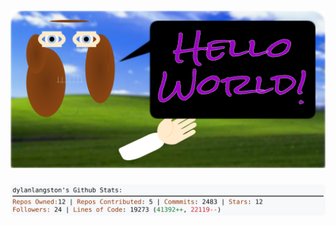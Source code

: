 <!-- 
Version 2.0.171
Built Sat Dec 28 2024 23:35:52 GMT+0000 (Coordinated Universal Time)
-->

<h1 align="center">
  <a href="https://github.com/dylanlangston/dylanlangston/tree/master/src" title="Click to View Source">
    <picture width="100%" alt="Dylan">
      <source media="(prefers-color-scheme: dark)" srcset="dylan-dark.svg?version=2.0.171">
      <img src="dylan-light.svg?version=2.0.171" alt="Dylan">
    </picture>
  </a>
</h1>

<div align="center">
  <picture width="100%" alt="Profile Info and Stats">
    <source media="(prefers-color-scheme: dark)" srcset="stats-dark.svg?version=2.0.171">
    <img src="stats-light.svg?version=2.0.171" alt="Profile Info and Stats">
  </picture>
</div>
